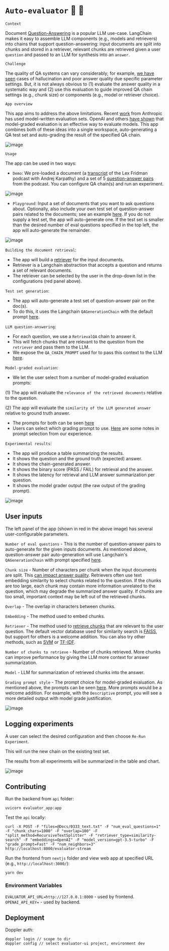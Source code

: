 # `Auto-evaluator` :brain: :memo:

`Context`

Document [Question-Answering](https://python.langchain.com/en/latest/use_cases/question_answering.html) is a popular LLM use-case. LangChain makes it easy to assemble LLM components (e.g., models and retrievers) into chains that support question-answering: input documents are split into chunks and stored in a retriever, relevant chunks are retrieved given a user `question` and passed to an LLM for synthesis into an `answer`.

`Challenge`

The quality of QA systems can vary considerably; for example, [we have seen](https://lancemartin.notion.site/lancemartin/Lex-GPT-a3ad671766d34f4a9a078da7adf9d382) cases of hallucination and poor answer quality due specific parameter settings. But, it is not always obvious to (1) evaluate the answer quality in a systematic way and (2) use this evaluation to guide improved QA chain settings (e.g., chunk size) or components (e.g., model or retriever choice).


`App overview`

This app aims to address the above limitations. Recent [work](https://arxiv.org/abs/2212.09251) from Anthropic has used model-written evaluation sets. OpenAI and others [have shown](https://github.com/openai/evals/blob/main/evals/registry/modelgraded/closedqa.yaml) that model-graded evaluation is an effective way to evaluate models. This app combines both of these ideas into a single workspace, auto-generating a QA test set and auto-grading the result of the specified QA chain.

![image](https://user-images.githubusercontent.com/122662504/233764113-f0f55ffd-49cc-4b61-b371-1afb1c644a1f.png)

`Usage`

The app can be used in two ways:

- `Demo`: We pre-loaded a document (a [transcript](https://youtu.be/OYsYgzzsdT0) of the Lex Fridman podcast with Andrej Karpathy) and a set of 5 [question-answer pairs](https://github.com/langchain-ai/auto-evaluator/blob/main/api/docs/karpathy-lex-pod/karpathy-pod-eval.csv) from the podcast. You can configure QA chain(s) and run an experiment.

![image](https://user-images.githubusercontent.com/122662504/234627824-2304f741-9f7b-4252-bdb4-ef2bdfd8139a.png)

- `Playground`: Input a set of documents that you want to ask questions about. Optionally, also include your own test set of question-answer pairs related to the documents; see an example [here](https://github.com/langchain-ai/auto-evaluator/tree/main/api/docs/karpathy-lex-pod). If you do not supply a test set, the app will auto-generate one. If the test set is smaller than the desired number of eval questions specified in the top left, the app will auto-generate the remainder.

![image](https://user-images.githubusercontent.com/122662504/234629201-4c17b411-f910-476b-9bf6-1246c7c5a307.png)

`Building the document retrieval`:

- The app will build a [retriever](https://blog.langchain.dev/retrieval/) for the input documents.
- Retriever is a Langchain abstraction that accepts a question and returns a set of relevant documents.
- The retriever can be selected by the user in the drop-down list in the configurations (red panel above).

`Test set generation`:

- The app will auto-generate a test set of question-answer pair on the doc(s).
- To do this, it uses the Langchain `QAGenerationChain` with the default prompt [here](https://github.com/hwchase17/langchain/blob/master/langchain/chains/qa_generation/prompt.py).

`LLM question-answering`:

- For each question, we use a `RetrievalQA` chain to answer it.
- This will fetch chunks that are relevant to the question from the `retriever` and pass them to the LLM.
- We expose the `QA_CHAIN_PROMPT` used for to pass this context to the LLM [here](https://github.com/langchain-ai/auto-evaluator/blob/main/api/text_utils.py).

`Model-graded evaluation`:

- We let the user select from a number of model-graded evaluation prompts:

(1) The app will evaluate the `relevance of the retrieved documents` relative to the question.

(2) The app will evaluate the `similarity of the LLM generated answer` relative to ground truth answer.

- The prompts for both can be seen [here](https://github.com/dankolesnikov/evaluator-app/blob/main/api/text_utils.py)
- Users can select which grading prompt to use. [Here](https://rlancemartin.notion.site/Auto-Evaluator-Opportunities-7b3459dc2ae34440ae3481fe6f43ba40) are some notes in prompt selection from our experience.

`Experimental results`:

- The app will produce a table summarizing the results.
- It shows the question and the ground truth (expected) answer.
- It shows the chain-generated answer.
- It shows the binary score (PASS / FAIL) for retrieval and the answer.
- It shows the latency for retrieval and LLM answer summarization per question.
- It shows the model grader output (the raw output of the grading prompt).

![image](https://user-images.githubusercontent.com/122662504/234647319-ffb98df6-1d60-4e38-a804-cc3d20acf356.png)

## User inputs

The left panel of the app (shown in red in the above image) has several user-configurable parameters.

`Number of eval questions` - This is the number of question-answer pairs to auto-generate for the given inputs documents. As mentioned above, question-answer pair auto-generation will use Langchain's `QAGenerationChain` with prompt specified [here](https://github.com/hwchase17/langchain/blob/master/langchain/chains/qa_generation/prompt.py).

`Chunk size` - Number of characters per chunk when the input documents are split. This [can impact answer quality](https://lancemartin.notion.site/lancemartin/Q-A-assistant-limitations-f576bf55b61c44e0970330ac3883315e). Retrievers often use text embedding similarity to select chunks related to the question. If the chunks are too large, each chunk may contain more information unrelated to the question, which may degrade the summarized answer quality. If chunks are too small, important context may be left out of the retrieved chunks.

`Overlap` - The overlap in characters between chunks.

`Embedding` - The method used to embed chunks.

`Retriever` - The method used to [retrieve chunks](https://blog.langchain.dev/retrieval/) that are relevant to the user question. The default vector database used for similarity search is [FAISS](https://github.com/dankolesnikov/evaluator-app/blob/235105642ff1d0ab15be87be7328df71b403268b/api/evaluator_app.py#L131), but support for others is a welcome addition. You can also try other methods, such as [SVM](https://twitter.com/karpathy/status/1647025230546886658) or [TF-IDF](https://en.wikipedia.org/wiki/Tf%E2%80%93idf).

`Number of chunks to retrieve` - Number of chunks retrieved. More chunks can improve performance by giving the LLM more context for answer summarization.

`Model` - LLM for summarization of retrieved chunks into the answer.

`Grading prompt style` - The prompt choice for model-graded evaluation. As mentioned above, the prompts can be seen [here](https://github.com/dankolesnikov/evaluator-app/blob/main/api/text_utils.py). More prompts would be a welcome addition. For example, with the `Descriptive` prompt, you will see a more detailed output with model grade justification.

![image](https://user-images.githubusercontent.com/122662504/233796875-9223d73f-31dd-47cc-815b-c14c4ceceda8.png)

## Logging experiments

A user can select the desired configuration and then choose `Re-Run Experiment`.

This will run the new chain on the existing test set.

The results from all experiments will be summarized in the table and chart.

![image](https://user-images.githubusercontent.com/122662504/233794169-0bf36f04-546d-465c-ab3c-17d24742572e.png)

## Contributing

Run the backend from `api` folder:

`uvicorn evaluator_app:app`

Test the `api` locally:

```
curl -X POST -F "files=@Docs/0333_text.txt" -F "num_eval_questions=1" -F "chunk_chars=1000" -F "overlap=100" -F "split_method=RecursiveTextSplitter" -F "retriever_type=similarity-search" -F "embeddings=OpenAI" -F "model_version=gpt-3.5-turbo" -F "grade_prompt=Fast" -F "num_neighbors=3" http://localhost:8000/evaluator-stream
```

Run the frontend from `nextjs` folder and view web app at specified URL (e.g., `http://localhost:3000/`):

`yarn dev`

### Environment Variables

`EVALUATOR_API_URL=http://127.0.0.1:8000` - used by frontend.
`OPENAI_API_KEY=` - used by backend.

## Deployment

Doppler auth:

```
doppler login // scope to dir
doppler config // select evaluator-ui project, environment dev
```
